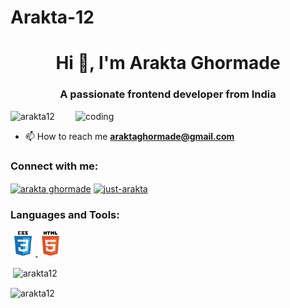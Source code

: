 # Arakta-12
<h1 align="center">Hi 👋, I'm Arakta Ghormade</h1>
<h3 align="center">A passionate frontend developer from India</h3>
<img align="right" alt="coding" width="400" src="https://www.google.com/url?sa=i&url=https%3A%2F%2Fgithub.com%2FAnmol-Baranwal%2FCool-GIFs-For-GitHub&psig=AOvVaw2ASoPAhOt3QzxfWO-Idyub&ust=1724774635790000&source=images&cd=vfe&opi=89978449&ved=0CBMQjRxqFwoTCPi_2bWEk4gDFQAAAAAdAAAAABAE">

<p align="left"> <img src="https://komarev.com/ghpvc/?username=arakta12&label=Profile%20views&color=0e75b6&style=flat" alt="arakta12" /> </p>

- 📫 How to reach me **araktaghormade@gmail.com**

<h3 align="left">Connect with me:</h3>
<p align="left">
<a href="https://linkedin.com/in/arakta ghormade" target="blank"><img align="center" src="https://raw.githubusercontent.com/rahuldkjain/github-profile-readme-generator/master/src/images/icons/Social/linked-in-alt.svg" alt="arakta ghormade" height="30" width="40" /></a>
<a href="https://instagram.com/just-arakta" target="blank"><img align="center" src="https://raw.githubusercontent.com/rahuldkjain/github-profile-readme-generator/master/src/images/icons/Social/instagram.svg" alt="just-arakta" height="30" width="40" /></a>
</p>

<h3 align="left">Languages and Tools:</h3>
<p align="left"> <a href="https://www.w3schools.com/css/" target="_blank" rel="noreferrer"> <img src="https://raw.githubusercontent.com/devicons/devicon/master/icons/css3/css3-original-wordmark.svg" alt="css3" width="40" height="40"/> </a> <a href="https://www.w3.org/html/" target="_blank" rel="noreferrer"> <img src="https://raw.githubusercontent.com/devicons/devicon/master/icons/html5/html5-original-wordmark.svg" alt="html5" width="40" height="40"/> </a> </p>

<p>&nbsp;<img align="center" src="https://github-readme-stats.vercel.app/api?username=arakta12&show_icons=true&locale=en" alt="arakta12" /></p>

<p><img align="center" src="https://github-readme-streak-stats.herokuapp.com/?user=arakta12&" alt="arakta12" /></p>

